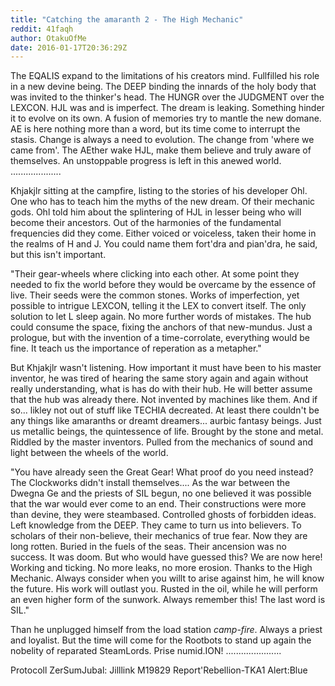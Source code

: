 ```yaml
---
title: "Catching the amaranth 2 - The High Mechanic"
reddit: 41faqh
author: OtakuOfMe
date: 2016-01-17T20:36:29Z
---
```


The EQALIS expand to the limitations of his creators mind. Fullfilled his role in a new devine being. The DEEP binding the innards of the holy body that was invited to the thinker's head.
The HUNGR over the JUDGMENT over the LEXCON. HJL was and is imperfect. The dream is leaking. Something hinder it to evolve on its own. A fusion of memories try to mantle the new domane. AE is here nothing more than a word, but its time come to interrupt the stasis. Change is always a need to evolution. The change from 'where we came from'. The AEther wake HJL, make them believe and truly aware of themselves. An unstoppable progress is left in this anewed world.
....................

Khjakjlr sitting at the campfire, listing to the stories of his developer Ohl. One who has to teach him the myths of the new dream. Of their mechanic gods. 
Ohl told him about the splintering of HJL in lesser being who will become their ancestors. Out of the harmonies of the fundamental frequencies did they come. Either voiced or voiceless, taken their home in the realms of H and J. You could name them fort'dra and pian'dra, he said, but this isn't important.

"Their gear-wheels where clicking into each other. At some point they needed to fix the world before they would be overcame by the essence of live. Their seeds were the common stones. Works of imperfection, yet possible to intrigue LEXCON, telling it the LEX to convert itself. The only solution to let L sleep again. No more further words of mistakes. The hub could consume the space, fixing the anchors of that new-mundus. Just a prologue, but with the invention of a time-corrolate, everything would be fine. It teach us the importance of reperation as a metapher."

But Khjakjlr wasn't listening. How important it must have been to his master inventor, he was tired of hearing the same story again and again without really understanding, what is has do with their hub. He will better assume that the hub was already there. Not invented by machines like them. And if so... likley not out of stuff like TECHIA decreated. At least there couldn't be any things like amaranths or dreamt dreamers... aurbic fantasy beings. Just us metallic beings, the quintessence of life. Brought by the stone and metal. Riddled by the master inventors. Pulled from the mechanics of sound and light between the wheels of the world.

"You have already seen the Great Gear! What proof do you need instead? The Clockworks didn't install themselves....
As the war between the Dwegna Ge and the priests of SIL begun, no one believed it was possible that the war would ever come to an end. Their constructions were more than devine, they were steambased. Controlled ghosts of forbidden ideas. Left knowledge from the DEEP. They came to turn us into believers. To scholars of their non-believe, their mechanics of true fear. Now they are long rotten. Buried in the fuels of the seas. Their ancension was no success. It was doom. But who would have guessed this? We are now here! Working and ticking. No more leaks, no more erosion. Thanks to the High Mechanic.
Always consider when you willt to arise against him, he will know the future. His work will outlast you. Rusted in the oil, while he will perform an even higher form of the sunwork. Always remember this!
The last word is SIL."

Than he unplugged himself from the load station *camp-fire*. Always a priest and loyalist. But the time will come for the Rootbots to stand up again the nobelity of reparated SteamLords. Prise numid.ION!
......................

Protocoll ZerSumJubal: Jilllink M19829 Report'Rebellion-TKA1 Alert:Blue
